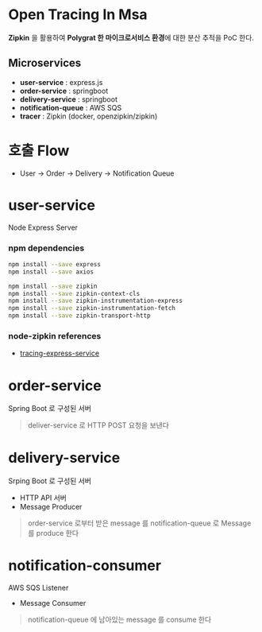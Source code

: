 # Open Tracing In Msa

**Zipkin** 을 활용하여 **Polygrat 한 마이크로서비스 환경**에 대한 분산 추적을 PoC 한다.

## Microservices

- **user-service** : express.js
- **order-service** : springboot
- **delivery-service** : springboot
- **notification-queue** : AWS SQS
- **tracer** : Zipkin (docker, openzipkin/zipkin)

# 호출 Flow

- User -> Order -> Delivery -> Notification Queue

# user-service

Node Express Server

### npm dependencies

```bash
npm install --save express
npm install --save axios

npm install --save zipkin
npm install --save zipkin-context-cls
npm install --save zipkin-instrumentation-express
npm install --save zipkin-instrumentation-fetch
npm install --save zipkin-transport-http
```

### node-zipkin references

- [tracing-express-service](https://medium.com/trabe/tracing-express-services-with-zipkin-js-6e5c5680467e)

# order-service

Spring Boot 로 구성된 서버

> deliver-service 로 HTTP POST 요청을 보낸다

# delivery-service

Srping Boot 로 구성된 서버

- HTTP API 서버
- Message Producer

> order-service 로부터 받은 message 를 notification-queue 로 Message 를 produce 한다

# notification-consumer

AWS SQS Listener

- Message Consumer

> notification-queue 에 남아있는 message 를 consume 한다
